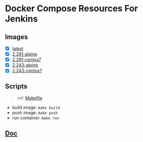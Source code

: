 # Docker Compose Resources For Jenkins

## Images

- [x] [latest](./latest/Dockerfile)
- [x] [2.291-alpine](./2.291-alpine/Dockerfile)
- [x] [2.291-centos7](./2.291-centos7/Dockerfile)
- [x] [2.243-alpine](./2.243-alpine/Dockerfile)
- [x] [2.243-centos7](./2.243-centos7/Dockerfile)

## Scripts

>ref: [Makefile](./Makefile)

- build image: `make build`
- push image: `make push`
- run container: `make run`

## [Doc](https://github.com/jenkinsci/docker/blob/master/README.md)
